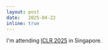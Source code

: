 ```yaml
---
layout: post
date:   2025-04-22 
inline: true
---
```

I'm attending [ICLR 2025](https://iclr.cc) in Singapore.

